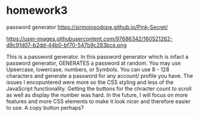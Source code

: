# homework3
password generator 
https://sirmojosodope.github.io/Pink-Secret/


https://user-images.githubusercontent.com/97686342/160521262-d9c91d07-b2dd-44b0-bf70-547b9c283bce.png

This is a password generator. In this password generator which is infact a password generator, GENERATES a password at random. You may use Upeercase, lowercase, numbers, or Symbols.
 You can use 8 - 128 characters and generate a password for any account/ profile you have. The issues I encopuntered were more so the CSS styling and less of the JavaScript functionality. Getting the buttons for the chracter count to scroll as well as display the number was hard. In the future, I will focus on more features and more CSS elements to make it look nicer and therefore easier to use. A copy button perhaps?

